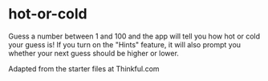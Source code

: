 # hot-or-cold
Guess a number between 1 and 100 and the app will tell you how hot or cold your guess is!
If you turn on the "Hints" feature, it will also prompt you whether your next guess should be higher or lower.

Adapted from the starter files at Thinkful.com
